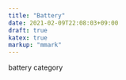 ```yaml
---
title: "Battery"
date: 2021-02-09T22:08:03+09:00
draft: true
katex: true
markup: "mmark"
---
```

battery category
